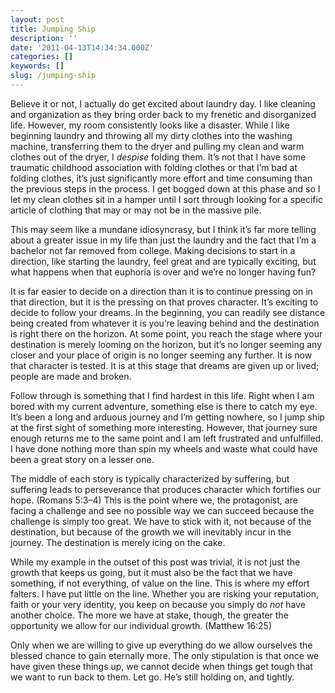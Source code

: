 ```yaml
---
layout: post
title: Jumping Ship
description: ''
date: '2011-04-13T14:34:34.000Z'
categories: []
keywords: []
slug: /jumping-ship
---
```


Believe it or not, I actually do get excited about laundry day. I like cleaning and organization as they bring order back to my frenetic and disorganized life. However, my room consistently looks like a disaster. While I like beginning laundry and throwing all my dirty clothes into the washing machine, transferring them to the dryer and pulling my clean and warm clothes out of the dryer, I _despise_ folding them. It’s not that I have some traumatic childhood association with folding clothes or that I’m bad at folding clothes, it’s just significantly more effort and time consuming than the previous steps in the process. I get bogged down at this phase and so I let my clean clothes sit in a hamper until I sort through looking for a specific article of clothing that may or may not be in the massive pile.

This may seem like a mundane idiosyncrasy, but I think it’s far more telling about a greater issue in my life than just the laundry and the fact that I’m a bachelor not far removed from college. Making decisions to start in a direction, like starting the laundry, feel great and are typically exciting, but what happens when that euphoria is over and we’re no longer having fun?

It is far easier to decide on a direction than it is to continue pressing on in that direction, but it is the pressing on that proves character. It’s exciting to decide to follow your dreams. In the beginning, you can readily see distance being created from whatever it is you’re leaving behind and the destination is right there on the horizon. At some point, you reach the stage where your destination is merely looming on the horizon, but it’s no longer seeming any closer and your place of origin is no longer seeming any further. It is now that character is tested. It is at this stage that dreams are given up or lived; people are made and broken.

Follow through is something that I find hardest in this life. Right when I am bored with my current adventure, something else is there to catch my eye. It’s been a long and arduous journey and I’m getting nowhere, so I jump ship at the first sight of something more interesting. However, that journey sure enough returns me to the same point and I am left frustrated and unfulfilled. I have done nothing more than spin my wheels and waste what could have been a great story on a lesser one.

The middle of each story is typically characterized by suffering, but suffering leads to perseverance that produces character which fortifies our hope. (Romans 5:3–4) This is the point where we, the protagonist, are facing a challenge and see no possible way we can succeed because the challenge is simply too great. We have to stick with it, not because of the destination, but because of the growth we will inevitably incur in the journey. The destination is merely icing on the cake.

While my example in the outset of this post was trivial, it is not just the growth that keeps us going, but it must also be the fact that we have something, if not everything, of value on the line. This is where my effort falters. I have put little on the line. Whether you are risking your reputation, faith or your very identity, you keep on because you simply do _not_ have another choice. The more we have at stake, though, the greater the opportunity we allow for our individual growth. (Matthew 16:25)

Only when we are willing to give up everything do we allow ourselves the blessed chance to gain eternally more. The only stipulation is that once we have given these things up, we cannot decide when things get tough that we want to run back to them. Let go. He’s still holding on, and tightly.